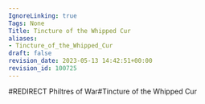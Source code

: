 ```yaml
---
IgnoreLinking: true
Tags: None
Title: Tincture of the Whipped Cur
aliases:
- Tincture_of_the_Whipped_Cur
draft: false
revision_date: 2023-05-13 14:42:51+00:00
revision_id: 100725
---
```


#REDIRECT Philtres of War#Tincture of the Whipped Cur